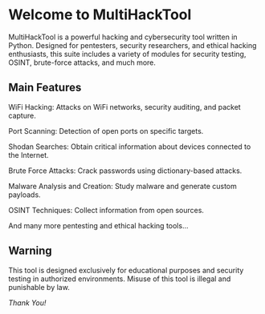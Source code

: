 # Welcome to MultiHackTool

MultiHackTool is a powerful hacking and cybersecurity tool written in Python. Designed for pentesters, security researchers, and ethical hacking enthusiasts, this suite includes a variety of modules for security testing, OSINT, brute-force attacks, and much more.

## Main Features

WiFi Hacking: Attacks on WiFi networks, security auditing, and packet capture.

Port Scanning: Detection of open ports on specific targets.

Shodan Searches: Obtain critical information about devices connected to the Internet.

Brute Force Attacks: Crack passwords using dictionary-based attacks.

Malware Analysis and Creation: Study malware and generate custom payloads.

OSINT Techniques: Collect information from open sources.

And many more pentesting and ethical hacking tools...

## Warning

This tool is designed exclusively for educational purposes and security testing in authorized environments. Misuse of this tool is illegal and punishable by law.

*Thank You!*
